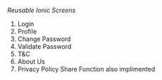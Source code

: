 *Reusable Ionic Screens*
1. Login
2. Profile
3. Change Password
4. Validate Password
5. T&C
6. About Us
7. Privacy Policy
Share Function also implimented
